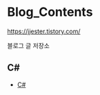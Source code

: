 # Blog_Contents

https://jjester.tistory.com/

블로그 글 저장소

## C#
- [C#](https://github.com/HanJaeJoon/Blog_Contents/tree/main/C%23)
